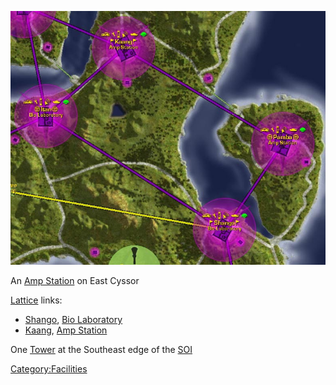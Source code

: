 ![](images/Pamba_Map.jpg "Pamba_Map.jpg")

An [Amp Station](Amp_Station "wikilink") on East Cyssor

[Lattice](Lattice "wikilink") links:

- [Shango](Shango "wikilink"), [Bio
  Laboratory](Bio_Laboratory "wikilink")
- [Kaang](Kaang "wikilink"), [Amp Station](Amp_Station "wikilink")

One [Tower](Tower "wikilink") at the Southeast edge of the
[SOI](SOI "wikilink")

[Category:Facilities](Category:Facilities "wikilink")
